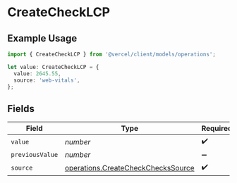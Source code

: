 # CreateCheckLCP

## Example Usage

```typescript
import { CreateCheckLCP } from '@vercel/client/models/operations';

let value: CreateCheckLCP = {
  value: 2645.55,
  source: 'web-vitals',
};
```

## Fields

| Field           | Type                                                                                     | Required           | Description |
| --------------- | ---------------------------------------------------------------------------------------- | ------------------ | ----------- |
| `value`         | _number_                                                                                 | :heavy_check_mark: | N/A         |
| `previousValue` | _number_                                                                                 | :heavy_minus_sign: | N/A         |
| `source`        | [operations.CreateCheckChecksSource](../../models/operations/createcheckcheckssource.md) | :heavy_check_mark: | N/A         |
